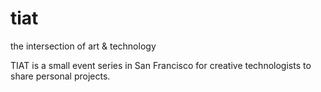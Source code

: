 # tiat
the intersection of art &amp; technology

TIAT is a small event series in San Francisco for creative technologists to share personal projects.
